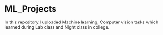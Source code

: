 # ML_Projects
In this repository.I uploaded Machine learning, Computer vision tasks which learned during Lab class and Night class in college.
